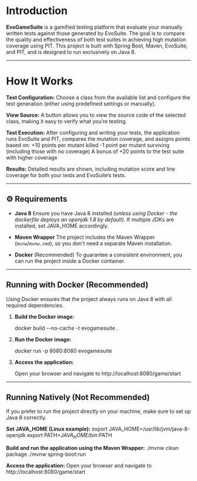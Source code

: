 # Introduction

**EvoGameSuite** is a gamified testing platform that evaluate your manually written tests against those generated by EvoSuite. The goal is to compare the quality and effectiveness of both test suites in achieving high mutation coverage using PIT. This project is built with Spring Boot, Maven, EvoSuite, and PIT, and is designed to run exclusively on Java 8.

---

# How It Works

**Test Configuration:**
  Choose a class from the available list and configure the test generation (either using predefined settings or manually).

**View Source:**
  A button allows you to view the source code of the selected class, making it easy to verify what you’re testing.

**Test Execution:**
  After configuring and writing your tests, the application runs EvoSuite and PIT, compares the mutation coverage, and assigns points based on:
    +10 points per mutant killed
    -1 point per mutant surviving (including those with no coverage)
    A bonus of +20 points to the test suite with higher coverage

**Results:**
  Detailed results are shown, including mutation score and line coverage for both your tests and EvoSuite’s tests.
  
---

## ⚙️ Requirements

- **Java 8**
  Ensure you have Java 8 installed *(unless using Docker - the dockerfile deploys an openjdk 1.8 by default)*. If multiple JDKs are installed, set JAVA_HOME accordingly.
  
- **Maven Wrapper**
  The project includes the Maven Wrapper (`mvnw`/`mvnw.cmd`), so you don't need a separate Maven installation.

- **Docker** (Recommended) 
  To guarantee a consistent environment, you can run the project inside a Docker container.

---

## Running with Docker (Recommended)

Using Docker ensures that the project always runs on Java 8 with all required dependencies.

1. **Build the Docker image:**

   docker build --no-cache -t evogamesuite .

2. **Run the Docker image:**

   docker run -p 8080:8080 evogamesuite

2. **Access the application:**

   Open your browser and navigate to http://localhost:8080/game/start

---

## Running Natively (Not Recommended)

If you prefer to run the project directly on your machine, make sure to set up Java 8 correctly.

**Set JAVA_HOME (Linux example):**
  export JAVA_HOME=/usr/lib/jvm/java-8-openjdk
  export PATH=$JAVA_HOME/bin:$PATH

**Build and run the application using the Maven Wrapper:**
  ./mvnw clean package
  ./mvnw spring-boot:run

**Access the application:**
  Open your browser and navigate to http://localhost:8080/game/start


